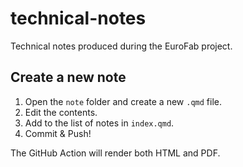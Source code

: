 # technical-notes

Technical notes produced during the EuroFab project.

## Create a new note

1. Open the `note` folder and create a new `.qmd` file.
2. Edit the contents.
3. Add to the list of notes in `index.qmd`.
4. Commit & Push!

The GitHub Action will render both HTML and PDF.